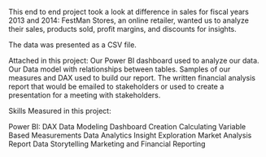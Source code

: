 This end to end project took a look at difference in sales for fiscal years 2013 and 2014: FestMan Stores, an online retailer, wanted us to analyze their sales, products sold, profit margins, and discounts for insights.

The data was presented as a CSV file.

Attached in this project: 
  Our Power BI dashboard used to analyze our data.
  Our Data model with relationships between tables.
  Samples of our measures and DAX used to build our report.
  The written financial analysis report that would be emailed to stakeholders or used to create a presentation for a meeting with stakeholders.


Skills Measured in this project:

Power BI:
  DAX
  Data Modeling 
  Dashboard Creation 
  Calculating Variable Based Measurements 
  Data Analytics
  Insight Exploration
  Market Analysis Report
  Data Storytelling 
  Marketing and Financial Reporting

